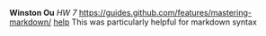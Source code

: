 **Winston Ou**
*HW 7*
https://guides.github.com/features/mastering-markdown/
[help](https://guides.github.com/features/mastering-markdown/)
This was particularly helpful for markdown syntax